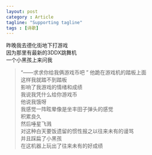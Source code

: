 ```yaml
---
layout: post
category : Article
tagline: "Supporting tagline"
tags : [诗歌]
---
```


昨晚我去德化街地下打游戏  
因为那里有最新的3DDX跳舞机  
一个小黑孩上来问我  
>“——求求你给我俩游戏币吧 ” 
他跪在游戏机的踏板上面  
这样我就踏不到踏板  
影响了我游戏的情绪和成绩  
我说我凭什么给你游戏币  
他说我饿呀  
我感觉一阵眩晕像是坐丰田子弹头的感觉  
积累良久  
然后唾星飞溅  
对这种白天要饭遗留的惯性报之以往来未有的谩骂  
并且踩扁了小黑孩  
在这机器上玩出了往来未有的好成绩
